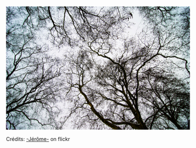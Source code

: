 ![Eliott](/images/2021-11-09.jpg)

Crédits: [-Jérôme-](https://www.flickr.com/people/lesphotosdejerome/) on flickr